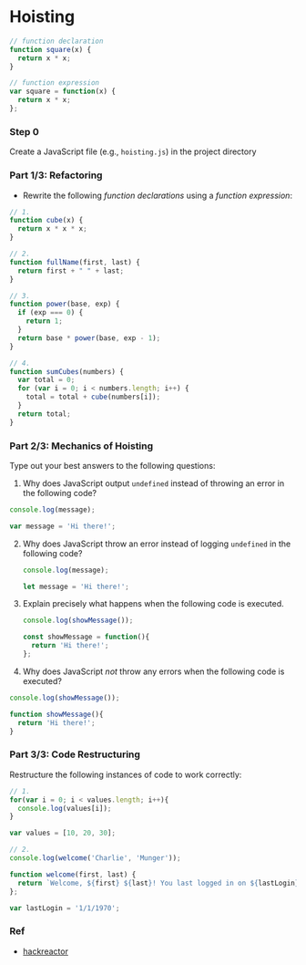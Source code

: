 # Hoisting

```js
// function declaration
function square(x) {
  return x * x;
}

// function expression
var square = function(x) {
  return x * x;
};
```

### Step 0

Create a JavaScript file (e.g., `hoisting.js`) in the project directory

### Part 1/3: Refactoring

- Rewrite the following *function declarations* using a *function expression*:

 ```js
 // 1.
 function cube(x) {
   return x * x * x;
 }

 // 2.
 function fullName(first, last) {
   return first + " " + last;
 }

 // 3.
 function power(base, exp) {
   if (exp === 0) {
     return 1;
   }
   return base * power(base, exp - 1);
 }

 // 4.
 function sumCubes(numbers) {
   var total = 0;
   for (var i = 0; i < numbers.length; i++) {
     total = total + cube(numbers[i]);
   }
   return total;
 }
 ```

### Part 2/3: Mechanics of Hoisting

Type out your best answers to the following questions:

1. Why does JavaScript output `undefined` instead of throwing an error in the following code?

  ```js
  console.log(message);

  var message = 'Hi there!';
  ```

2. Why does JavaScript throw an error instead of logging `undefined` in the following code?

    ```js
    console.log(message);

    let message = 'Hi there!';
    ```

3. Explain precisely what happens when the following code is executed.

    ```js
    console.log(showMessage());

    const showMessage = function(){
      return 'Hi there!';
    };
    ```

4. Why does JavaScript *not* throw any errors when the following code is executed?

  ```js
  console.log(showMessage());

  function showMessage(){
    return 'Hi there!';
  }
  ```

### Part 3/3: Code Restructuring

Restructure the following instances of code to work correctly:

 ```js
 // 1.
 for(var i = 0; i < values.length; i++){
   console.log(values[i]);
 }

 var values = [10, 20, 30];
 ```
 ```js
 // 2.
 console.log(welcome('Charlie', 'Munger'));

 function welcome(first, last) {
   return `Welcome, ${first} ${last}! You last logged in on ${lastLogin}.`
 };

 var lastLogin = '1/1/1970';
 ```

 ### Ref
 - [hackreactor](https://github.com/hackreactor/javascript_401)
